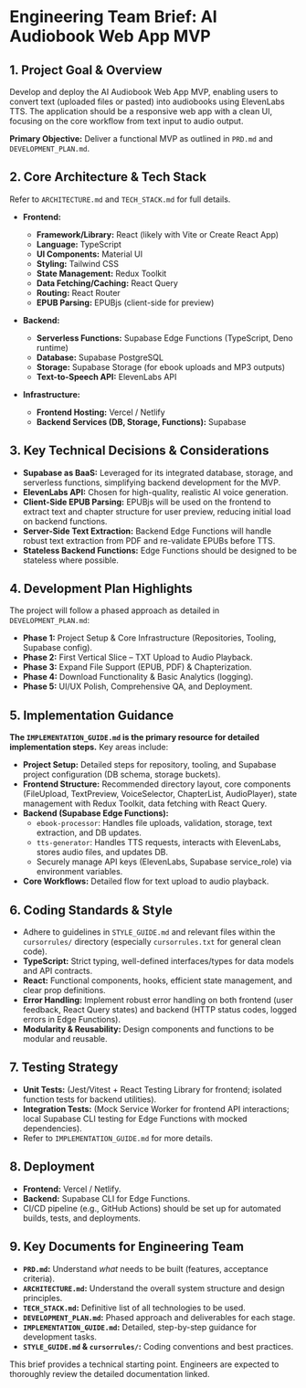 # Engineering Team Brief: AI Audiobook Web App MVP

## 1. Project Goal & Overview

Develop and deploy the AI Audiobook Web App MVP, enabling users to convert text (uploaded files or pasted) into audiobooks using ElevenLabs TTS. The application should be a responsive web app with a clean UI, focusing on the core workflow from text input to audio output.

**Primary Objective:** Deliver a functional MVP as outlined in `PRD.md` and `DEVELOPMENT_PLAN.md`.

## 2. Core Architecture & Tech Stack

Refer to `ARCHITECTURE.md` and `TECH_STACK.md` for full details.

- **Frontend:**
    - **Framework/Library:** React (likely with Vite or Create React App)
    - **Language:** TypeScript
    - **UI Components:** Material UI
    - **Styling:** Tailwind CSS
    - **State Management:** Redux Toolkit
    - **Data Fetching/Caching:** React Query
    - **Routing:** React Router
    - **EPUB Parsing:** EPUBjs (client-side for preview)

- **Backend:**
    - **Serverless Functions:** Supabase Edge Functions (TypeScript, Deno runtime)
    - **Database:** Supabase PostgreSQL
    - **Storage:** Supabase Storage (for ebook uploads and MP3 outputs)
    - **Text-to-Speech API:** ElevenLabs API

- **Infrastructure:**
    - **Frontend Hosting:** Vercel / Netlify
    - **Backend Services (DB, Storage, Functions):** Supabase

## 3. Key Technical Decisions & Considerations

- **Supabase as BaaS:** Leveraged for its integrated database, storage, and serverless functions, simplifying backend development for the MVP.
- **ElevenLabs API:** Chosen for high-quality, realistic AI voice generation.
- **Client-Side EPUB Parsing:** EPUBjs will be used on the frontend to extract text and chapter structure for user preview, reducing initial load on backend functions.
- **Server-Side Text Extraction:** Backend Edge Functions will handle robust text extraction from PDF and re-validate EPUBs before TTS.
- **Stateless Backend Functions:** Edge Functions should be designed to be stateless where possible.

## 4. Development Plan Highlights

The project will follow a phased approach as detailed in `DEVELOPMENT_PLAN.md`:
- **Phase 1:** Project Setup & Core Infrastructure (Repositories, Tooling, Supabase config).
- **Phase 2:** First Vertical Slice – TXT Upload to Audio Playback.
- **Phase 3:** Expand File Support (EPUB, PDF) & Chapterization.
- **Phase 4:** Download Functionality & Basic Analytics (logging).
- **Phase 5:** UI/UX Polish, Comprehensive QA, and Deployment.

## 5. Implementation Guidance

**The `IMPLEMENTATION_GUIDE.md` is the primary resource for detailed implementation steps.** Key areas include:

- **Project Setup:** Detailed steps for repository, tooling, and Supabase project configuration (DB schema, storage buckets).
- **Frontend Structure:** Recommended directory layout, core components (FileUpload, TextPreview, VoiceSelector, ChapterList, AudioPlayer), state management with Redux Toolkit, data fetching with React Query.
- **Backend (Supabase Edge Functions):**
    - `ebook-processor`: Handles file uploads, validation, storage, text extraction, and DB updates.
    - `tts-generator`: Handles TTS requests, interacts with ElevenLabs, stores audio files, and updates DB.
    - Securely manage API keys (ElevenLabs, Supabase service_role) via environment variables.
- **Core Workflows:** Detailed flow for text upload to audio playback.

## 6. Coding Standards & Style

- Adhere to guidelines in `STYLE_GUIDE.md` and relevant files within the `cursorrules/` directory (especially `cursorrules.txt` for general clean code).
- **TypeScript:** Strict typing, well-defined interfaces/types for data models and API contracts.
- **React:** Functional components, hooks, efficient state management, and clear prop definitions.
- **Error Handling:** Implement robust error handling on both frontend (user feedback, React Query states) and backend (HTTP status codes, logged errors in Edge Functions).
- **Modularity & Reusability:** Design components and functions to be modular and reusable.

## 7. Testing Strategy

- **Unit Tests:** (Jest/Vitest + React Testing Library for frontend; isolated function tests for backend utilities).
- **Integration Tests:** (Mock Service Worker for frontend API interactions; local Supabase CLI testing for Edge Functions with mocked dependencies).
- Refer to `IMPLEMENTATION_GUIDE.md` for more details.

## 8. Deployment

- **Frontend:** Vercel / Netlify.
- **Backend:** Supabase CLI for Edge Functions.
- CI/CD pipeline (e.g., GitHub Actions) should be set up for automated builds, tests, and deployments.

## 9. Key Documents for Engineering Team

- **`PRD.md`:** Understand *what* needs to be built (features, acceptance criteria).
- **`ARCHITECTURE.md`:** Understand the overall system structure and design principles.
- **`TECH_STACK.md`:** Definitive list of all technologies to be used.
- **`DEVELOPMENT_PLAN.md`:** Phased approach and deliverables for each stage.
- **`IMPLEMENTATION_GUIDE.md`:** Detailed, step-by-step guidance for development tasks.
- **`STYLE_GUIDE.md` & `cursorrules/`:** Coding conventions and best practices.

This brief provides a technical starting point. Engineers are expected to thoroughly review the detailed documentation linked.
